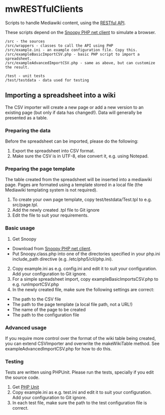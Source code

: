 # mwRESTfulClients
Scripts to handle Mediawiki content, using the [RESTful API](http://www.mediawiki.org/wiki/API:Main_page).

These scripts depend on the [Snoopy PHP net client](http://sourceforge.net/projects/snoopy/) to simulate a browser.

```
/src - the sources
/src/wrappers - classes to call the API using PHP
/src/example.ini - an example configuration file. Copy this.
/src/exampleBasicImportCSV.php - basic PHP script to import a spreadsheet.
/src/exampleAdvancedImportCSV.php - same as above, but can customize the result.

/test - unit tests 
/test/testdata - data used for testing
```

## Importing a spreadsheet into a wiki
The CSV importer will create a new page or add a new version to an existing page (but only if data has changed!).
Data will generally be presented as a table.

### Preparing the data
Before the spreadsheet can be imported, please do the following:

1. Export the spreadsheet into CSV format.
2. Make sure the CSV is in UTF-8, else convert it, e.g. using Notepad.

### Preparing the page template
The table created from the spreadsheet will be inserted into a mediawiki page. 
Pages are formated using a template stored in a local file (the Mediawiki templating system is not required).

1. To create your own page template, copy test/testdata/Test.tpl to e.g. src/page.tpl.
2. Add the newly created .tpl file to Git ignore
3. Edit the file to suit your requirements. 

### Basic usage
1. Get Snoopy
  * Download from [Snoopy PHP net client](http://sourceforge.net/projects/snoopy/).
  * Put Snoopy.class.php into one of the directories specified in your php.ini include_path directive (e.g. /etc/php5/cli/php.ini).
2. Copy example.ini as e.g. config.ini and edit it to suit your configuration. Add your configuration to Git ignore.
3. For a simple spreadsheet import, copy exampleBasicImportsCSV.php to e.g. runImportCSV.php
4. In the newly created file, make sure the following settings are correct:
  * The path to the CSV file
  * The path to the page template (a local file path, not a URL!)
  * The name of the page to be created
  * The path to the configuration file
  
### Advanced usage
If you require more control over the format of the wiki table being created, you can extend CSVImporter and overwrite the makeWikiTable method. 
See exampleAdvancedImportCSV.php for how to do this.

### Testing
Tests are written using PHPUnit. Please run the tests, specially if you edit the source code.

1. Get [PHP Unit](https://phpunit.de/)
2. Copy example.ini as e.g. test.ini and edit it to suit your configuration. Add your configuration to Git ignore.
4. In each test file, make sure the path to the test configuration file is correct.
